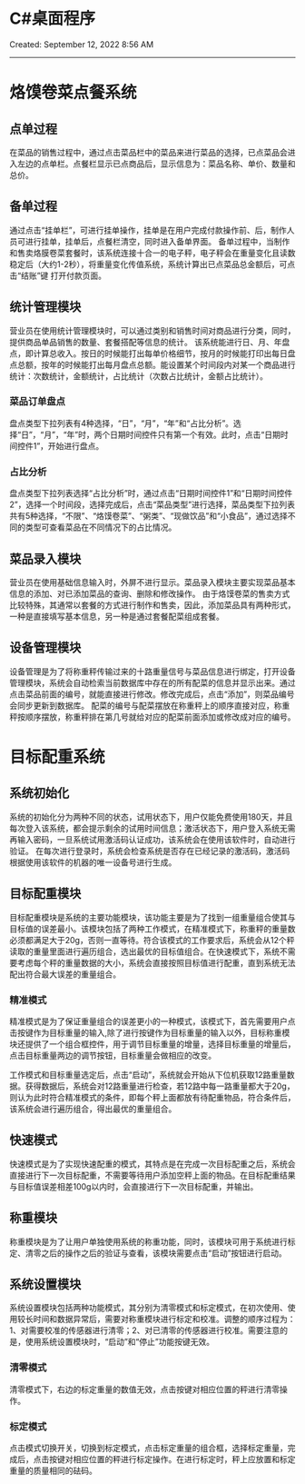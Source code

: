 # C#桌面程序

Created: September 12, 2022 8:56 AM

---

# 烙馍卷菜点餐系统

## 点单过程

在菜品的销售过程中，通过点击菜品栏中的菜品来进行菜品的选择，已点菜品会进入左边的点单栏。点餐栏显示已点商品后，显示信息为：菜品名称、单价、数量和总价。

## **备单过程**

通过点击“挂单栏”，可进行挂单操作，挂单是在用户完成付款操作前、后，制作人员可进行挂单，挂单后，点餐栏清空，同时进入备单界面。
备单过程中，当制作和售卖烙膜卷菜套餐时，该系统连接十合一的电子秤，电子秤会在重量变化且读数稳定后（大约1-2秒），将重量变化传值系统，系统计算出已点菜品总金额后，可点击“结账”键 打开付款页面。

## 统计管理模块

营业员在使用统计管理模块时，可以通过类别和销售时间对商品进行分类，同时，提供商品单品销售的数量、套餐搭配等信息的统计。
该系统能进行日、月、年盘点，即计算总收入。按日的时候能打出每单价格细节，按月的时候能打印出每日盘点总额，按年的时候能打出每月盘点总额。能设置某个时间段内对某一个商品进行统计：次数统计，金额统计，占比统计（次数占比统计，金额占比统计）。

### **菜品订单盘点**

盘点类型下拉列表有4种选择，“日”，“月”，“年”和“占比分析”。选择“日”，“月”，“年”时，两个日期时间控件只有第一个有效。此时，点击“日期时间控件1”，开始进行盘点。

### **占比分析**

盘点类型下拉列表选择“占比分析”时，通过点击“日期时间控件1”和“日期时间控件2”，选择一个时间段，选择完成后，点击“菜品类型”进行选择，菜品类型下拉列表共有5种选择，“不限”、“烙馍卷菜”、“粥类”、“现做饮品”和“小食品”，通过选择不同的类型可查看菜品在不同情况下的占比情况。

## 菜品录入模块

营业员在使用基础信息输入时，外屏不进行显示。菜品录入模块主要实现菜品基本信息的添加、对已添加菜品的查询、删除和修改操作。
由于烙馍卷菜的售卖方式比较特殊，其通常以套餐的方式进行制作和售卖，因此，添加菜品具有两种形式，一种是直接填写基本信息，另一种是通过套餐配菜组成套餐。

## 设备管理模块

设备管理是为了将称重秤传输过来的十路重量信号与菜品信息进行绑定，打开设备管理模块，系统会自动检索当前数据库中存在的所有配菜的信息并显示出来。通过点击菜品前面的编号，就能直接进行修改。修改完成后，点击“添加”，则菜品编号会同步更新到数据库。
配菜的编号与配菜摆放在称重秤上的顺序直接对应，称重秤按顺序摆放，称重秤排在第几号就给对应的配菜前面添加或修改成对应的编号。

# 目标配重系统

## 系统初始化

系统的初始化分为两种不同的状态，试用状态下，用户仅能免费使用180天，并且每次登入该系统，都会提示剩余的试用时间信息；激活状态下，用户登入系统无需再输入密码，一旦系统试用激活码认证成功，该系统会在使用该软件时，自动进行验证。
在每次进行登录时，系统会检查系统是否存在已经记录的激活码，激活码根据使用该软件的机器的唯一设备号进行生成。

## 目标配重模块

目标配重模块是系统的主要功能模块，该功能主要是为了找到一组重量组合使其与目标值的误差最小。该模块包括了两种工作模式，在精准模式下，称重秤的重量数必须都满足大于20g，否则一直等待。符合该模式的工作要求后，系统会从12个秤读取的重量里面进行遍历组合，选出最优的目标值组合。在快速模式下，系统不需要考虑每个秤的重量数据的大小，系统会直接按照目标值进行配重，直到系统无法配出符合最大误差的重量组合。

### **精准模式**

精准模式是为了保证重量组合的误差更小的一种模式，该模式下，首先需要用户点击按键作为目标重量的输入,除了进行按键作为目标重量的输入以外，目标称重模块还提供了一个组合框控件，用于调节目标重量的增量，选择目标重量的增量后，点击目标重量两边的调节按钮，目标重量会做相应的改变。

工作模式和目标重量选定后，点击“启动”，系统就会开始从下位机获取12路重量数据。获得数据后，系统会对12路重量进行检查，若12路中每一路重量都大于20g，则认为此时符合精准模式的条件，即每个秤上面都放有待配重物品，符合条件后，该系统会进行遍历组合，得出最优的重量组合。

## **快速模式**

快速模式是为了实现快速配重的模式，其特点是在完成一次目标配重之后，系统会直接进行下一次目标配重，不需要等待用户添加空秤上面的物品。在目标配重结果与目标值误差相差100g以内时，会直接进行下一次目标配重，并输出。

## 称重模块

称重模块是为了让用户单独使用系统的称重功能，同时，该模块可用于系统进行标定、清零之后的操作之后的验证与查看，该模块需要点击“启动”按钮进行启动。

## 系统设置模块

系统设置模块包括两种功能模式，其分别为清零模式和标定模式，在初次使用、使用较长时间和数据异常后，需要对称重模块进行标定和校准。调整的顺序过程为：1、对需要校准的传感器进行清零；2、对已清零的传感器进行校准。需要注意的是，使用系统设置模块时，“启动”和“停止”功能按键无效。

### **清零模式**

清零模式下，右边的标定重量的数值无效，点击按键对相应位置的秤进行清零操作。

### 标定模式

点击模式切换开关，切换到标定模式，点击标定重量的组合框，选择标定重量，完成后，点击按键对相应位置的秤进行标定操作。在进行标定时，秤上应放置和标定重量的质量相同的砝码。
